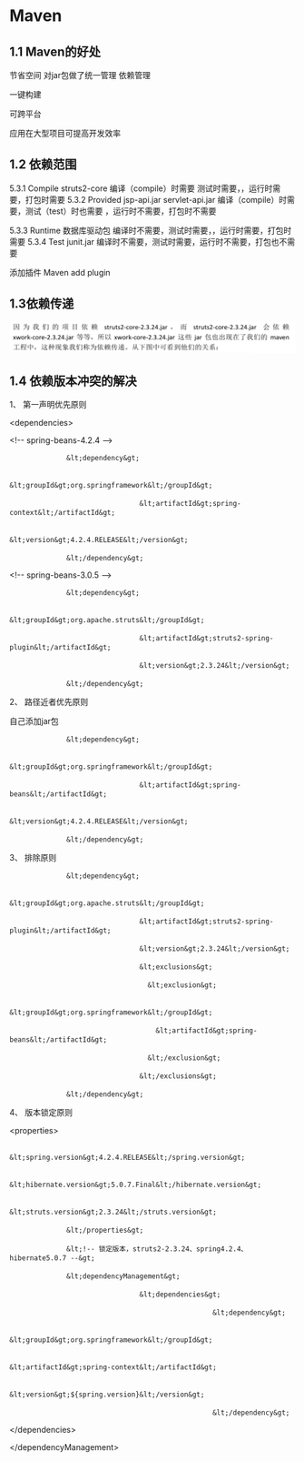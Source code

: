 # Maven



## 1.1   Maven的好处

节省空间 对jar包做了统一管理 依赖管理

一键构建

可跨平台

应用在大型项目可提高开发效率



## 1.2 依赖范围

 5.3.1 Compile struts2-core 编译（compile）时需要 测试时需要，，运行时需要，打包时需要 5.3.2 Provided jsp-api.jar servlet-api.jar 编译（compile）时需要，测试（test）时也需要 ，运行时不需要，打包时不需要

5.3.3 Runtime 数据库驱动包 编译时不需要，测试时需要，，运行时需要，打包时需要 5.3.4 Test junit.jar 编译时不需要，测试时需要，运行时不需要，打包也不需要

添加插件 Maven add plugin



## 1.3依赖传递



![](../.gitbook/assets/image%20%2836%29.png)



## 1.4  依赖版本冲突的解决

1、 第一声明优先原则

&lt;dependencies&gt;

  &lt;!--   spring-beans-4.2.4 --&gt;

                  &lt;dependency&gt;

                                    &lt;groupId&gt;org.springframework&lt;/groupId&gt;

                                    &lt;artifactId&gt;spring-context&lt;/artifactId&gt;

                                    &lt;version&gt;4.2.4.RELEASE&lt;/version&gt;

                  &lt;/dependency&gt;

&lt;!--   spring-beans-3.0.5 --&gt;

                  &lt;dependency&gt;

                                    &lt;groupId&gt;org.apache.struts&lt;/groupId&gt;

                                    &lt;artifactId&gt;struts2-spring-plugin&lt;/artifactId&gt;

                                    &lt;version&gt;2.3.24&lt;/version&gt;

                  &lt;/dependency&gt;

2、 路径近者优先原则

自己添加jar包

                  &lt;dependency&gt;

                                    &lt;groupId&gt;org.springframework&lt;/groupId&gt;

                                    &lt;artifactId&gt;spring-beans&lt;/artifactId&gt;

                                    &lt;version&gt;4.2.4.RELEASE&lt;/version&gt;

                  &lt;/dependency&gt;

3、 排除原则

                  &lt;dependency&gt;

                                    &lt;groupId&gt;org.apache.struts&lt;/groupId&gt;

                                    &lt;artifactId&gt;struts2-spring-plugin&lt;/artifactId&gt;

                                    &lt;version&gt;2.3.24&lt;/version&gt;

                                    &lt;exclusions&gt;

                                      &lt;exclusion&gt;

                                        &lt;groupId&gt;org.springframework&lt;/groupId&gt;

                                        &lt;artifactId&gt;spring-beans&lt;/artifactId&gt;

                                      &lt;/exclusion&gt;

                                    &lt;/exclusions&gt;

                  &lt;/dependency&gt;

4、 版本锁定原则

&lt;properties&gt;

                                    &lt;spring.version&gt;4.2.4.RELEASE&lt;/spring.version&gt;

                                    &lt;hibernate.version&gt;5.0.7.Final&lt;/hibernate.version&gt;

                                    &lt;struts.version&gt;2.3.24&lt;/struts.version&gt;

                  &lt;/properties&gt;

                  &lt;!-- 锁定版本，struts2-2.3.24、spring4.2.4、hibernate5.0.7 --&gt;

                  &lt;dependencyManagement&gt;

                                    &lt;dependencies&gt;

                                                      &lt;dependency&gt;

                                                                        &lt;groupId&gt;org.springframework&lt;/groupId&gt;

                                                                        &lt;artifactId&gt;spring-context&lt;/artifactId&gt;

                                                                        &lt;version&gt;${spring.version}&lt;/version&gt;

                                                      &lt;/dependency&gt;

&lt;/dependencies&gt;

&lt;/dependencyManagement&gt;

